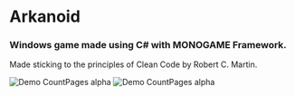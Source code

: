 # Arkanoid
### Windows game made using C# with MONOGAME Framework.  
Made sticking to the principles of Clean Code by Robert C. Martin.

 ![Demo CountPages alpha](https://github.com/vvrvvd/Arkanoid-MONOGAME/blob/master/Gifs/menu.gif) 
 ![Demo CountPages alpha](https://github.com/vvrvvd/Arkanoid-MONOGAME/blob/master/Gifs/game.gif)
